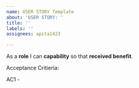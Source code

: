 ```yaml
---
name: USER STORY Template
about: 'USER STORY: '
title: ''
labels: ''
assignees: apita1423

---
```


As a **role** I can **capability** so that **received benefit**.

Acceptance Critieria:

AC1 -

